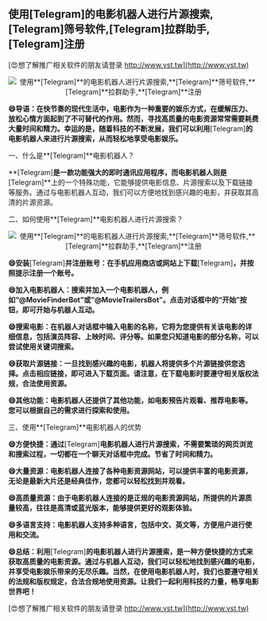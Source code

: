 ## **使用**[Telegram]**的电影机器人进行片源搜索,**[Telegram]**筛号软件,**[Telegram]**拉群助手,**[Telegram]**注册**

[😍想了解推广相关软件的朋友请登录 http://www.vst.tw](http://www.vst.tw)

 <center><img src="https://vst.tw/MP4/tuiguang/png/8.png" alt="使用**[Telegram]**的电影机器人进行片源搜索,**[Telegram]**筛号软件,**[Telegram]**拉群助手,**[Telegram]**注册"></center>

**😄导语：在快节奏的现代生活中，电影作为一种重要的娱乐方式，在缓解压力、放松心情方面起到了不可替代的作用。然而，寻找高质量的电影资源常常需要耗费大量时间和精力。幸运的是，随着科技的不断发展，我们可以利用**[Telegram]**的电影机器人来进行片源搜索，从而轻松地享受电影娱乐。**

一、什么是**[Telegram]**电影机器人？

**[Telegram]**是一款功能强大的即时通讯应用程序，而电影机器人则是**[Telegram]**上的一个特殊功能，它能够提供电影信息、片源搜索以及下载链接等服务。通过与电影机器人互动，我们可以方便地找到感兴趣的电影，并获取其高清的片源资源。

二、如何使用**[Telegram]**电影机器人进行片源搜索？

 <center><img src="https://vst.tw/MP4/tuiguang/png/7.png" alt="使用**[Telegram]**的电影机器人进行片源搜索,**[Telegram]**筛号软件,**[Telegram]**拉群助手,**[Telegram]**注册"></center>

**😄安装**[Telegram]**并注册账号：在手机应用商店或网站上下载**[Telegram]**，并按照提示注册一个账号。**

**😄加入电影机器人：搜索并加入一个电影机器人，例如“@MovieFinderBot”或“@MovieTrailersBot”。点击对话框中的“开始”按钮，即可开始与机器人互动。**

**😄搜索电影：在机器人对话框中输入电影的名称，它将为您提供有关该电影的详细信息，包括演员阵容、上映时间、评分等。如果您只知道电影的部分名称，可以尝试使用关键词搜索。**

**😄获取片源链接：一旦找到感兴趣的电影，机器人将提供多个片源链接供您选择。点击相应链接，即可进入下载页面。请注意，在下载电影时要遵守相关版权法规，合法使用资源。**

**😄其他功能：电影机器人还提供了其他功能，如电影预告片观看、推荐电影等。您可以根据自己的需求进行探索和使用。**

三、使用**[Telegram]**电影机器人的优势

**😄方便快捷：通过**[Telegram]**电影机器人进行片源搜索，不需要繁琐的网页浏览和搜索过程，一切都在一个聊天对话框中完成。节省了时间和精力。**

**😄大量资源：电影机器人连接了各种电影资源网站，可以提供丰富的电影资源，无论是最新大片还是经典佳作，您都可以轻松找到并观看。**

**😄高质量资源：由于电影机器人连接的是正规的电影资源网站，所提供的片源质量较高，往往是高清或蓝光版本，能够提供更好的观影体验。**

**😄多语言支持：电影机器人支持多种语言，包括中文、英文等，方便用户进行使用和交流。**

**😄总结：利用**[Telegram]**的电影机器人进行片源搜索，是一种方便快捷的方式来获取高质量的电影资源。通过与机器人互动，我们可以轻松地找到感兴趣的电影，并享受电影娱乐带来的无尽乐趣。当然，在使用电影机器人时，我们也要遵守相关的法规和版权规定，合法合规地使用资源。让我们一起利用科技的力量，畅享电影世界吧！**

[😍想了解推广相关软件的朋友请登录 http://www.vst.tw](http://www.vst.tw)



